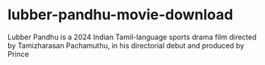 # lubber-pandhu-movie-download
Lubber Pandhu is a 2024 Indian Tamil-language sports drama film directed by Tamizharasan Pachamuthu, in his directorial debut and produced by Prince
